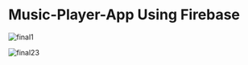 # Music-Player-App Using Firebase

![final1](https://user-images.githubusercontent.com/73169410/103415628-0592e000-4ba9-11eb-9548-e8b59c72bfef.png)

![final23](https://user-images.githubusercontent.com/73169410/103415722-733f0c00-4ba9-11eb-9844-ec34e9ccd9c7.png)
